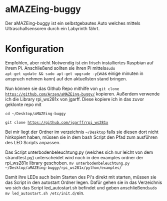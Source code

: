 # aMAZEing-buggy
Der aMAZEing-buggy ist ein selbstgebautes Auto welches mittels Ultraschallsensoren durch ein Labyrinth fährt.

# Konfiguration
Empfohlen, aber nicht Notwendig ist ein frisch installiertes Raspbian auf ihrem Pi.
Anschließend sollten sie ihren Pi mittels<code>sudo apt-get update && sudo apt-get upgrade -y</code>(was einige minuten in anspruch nehmen kann) auf den aktuellsten stand bringen.

Nun können sie das Github Repo mithilfe von <code>git clone https://github.com/Arzeg/aMAZEing-buggy/</code> kopieren.
Außerdem verwende ich die Library rpi_ws281x von jgarff. Diese kopiere ich in das zuvor geklonte repo mit 

<code>cd ~/Desktop/aMAZEing-buggy</code>

<code>git clone https://github.com/jgarff/rpi_ws281x</code>

Bei mir liegt der Ordner im verzeichnis <code>~/Desktop</code> falls sie diesen dort nicht hinkopiert haben, müssen sie in dem bash Script den Pfad zum ausführen des LED Scripts anpassen. 

Das Script unterbodenbeleuchtung.py (welches sich nur leicht von dem strandtest.py) unterscheidet wird noch in den examples ordner der rpi_ws281x library geschoben.
<code>mv unterbodenbeleuchtung.py ~/Desktop/aMAZEing-buggy/rpi_ws281x/python/examples/</code>

Damit ihre LEDs auch beim Starten des Pi's direkt mit starten, müssen sie das Script in den autostart Ordner legen. Dafür gehen sie in das Verzeichnis wo sich das Script led_autostart.sh befindet und geben anschließend<code>sudo mv led_autostart.sh /etc/init.d/</code>ein.
